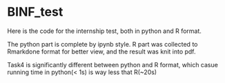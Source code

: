 # BINF_test

Here is the code for the internship test, both in python and R format. 

The python part is complete by ipynb style.
R part was collected to Rmarkdone format for better view, and the result was knit into pdf.

Task4 is significantly different between python and R format, which casue running time in python(< 1s) is way less that R(~20s)
